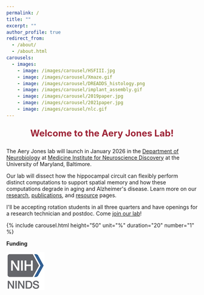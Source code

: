 ```yaml
---
permalink: /
title: ""
excerpt: ""
author_profile: true
redirect_from: 
  - /about/
  - /about.html
carousels:
  - images: 
    - image: /images/carousel/HSFIII.jpg
    - image: /images/carousel/Xmaze.gif
    - image: /images/carousel/DREADDS_histology.png
    - image: /images/carousel/implant_assembly.gif
    - image: /images/carousel/2019paper.jpg
    - image: /images/carousel/2021paper.jpg
    - image: /images/carousel/nlc.gif
---
```


<p style="text-align: center; font-weight: bold; font-size: 24px; color: #9D2235">Welcome to the Aery Jones Lab!
</p>

The Aery Jones lab will launch in January 2026 in the [Department of Neurobiology](https://neurobiology.umaryland.edu/) at [Medicine Institute for Neuroscience Discovery](https://www.medschool.umaryland.edu/um-mind/) at the University of Maryland, Baltimore.


Our lab will dissect how the hippocampal circuit can flexibly perform distinct computations to support spatial memory and how these computations degrade in aging and Alzheimer's disease. Learn more on our [research](/research), [publications](/publications), and [resource](/resources) pages.


I'll be accepting rotation students in all three quarters and have openings for a research technician and postdoc. Come [join our lab](/join)!

{% include carousel.html height="50" unit="%" duration="20" number="1" %}


**Funding**

![NINDS K99/R00](../images/ninds.jpg)